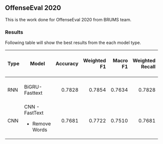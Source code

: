 ## OffenseEval 2020
This is the work done for OffenseEval 2020 from BRUMS team.

### Results
Following table will show the best results from the each model type.

Type | Model                                          | Accuracy  | Weighted F1 | Macro F1 | Weighted Recall| Weighted Precision| (tn, fp, fn, tp) |
-----| ---------------------------------------------- |----------:| -----------:| --------:| --------------:| -----------------:| ----------------:|
RNN  | BiGRU- Fasttext                                | 0.7828    | 0.7854      | 0.7634   | 0.7828         |  0.7901           | 1416 238 337 657 |
CNN  | CNN - FastText <ul><li>Remove Words</li></ul>  | 0.7681    | 0.7722      | 0.7510   | 0.7681         |  0.7821           | 1364 225 389 670 |
